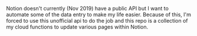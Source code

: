 Notion doesn't currently (Nov 2019) have a public API but I want to automate some of the data entry to make my life easier.
Because of this, I'm forced to use this unofficial api to do the job and this repo is a collection of my cloud functions
to update various pages within Notion.
